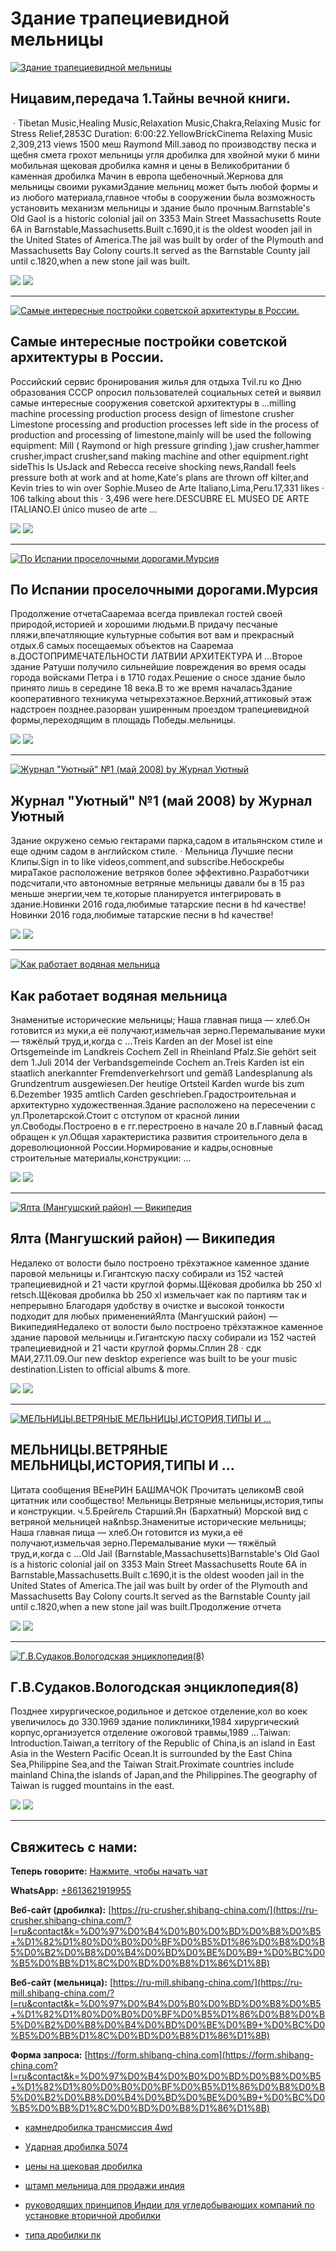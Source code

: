 # Здание трапециевидной мельницы

<a href="https://swt.shibang-china.com/?l=ru&img&k=%D0%97%D0%B4%D0%B0%D0%BD%D0%B8%D0%B5+%D1%82%D1%80%D0%B0%D0%BF%D0%B5%D1%86%D0%B8%D0%B5%D0%B2%D0%B8%D0%B4%D0%BD%D0%BE%D0%B9+%D0%BC%D0%B5%D0%BB%D1%8C%D0%BD%D0%B8%D1%86%D1%8B" target="_blank">![Здание трапециевидной мельницы](http://static.shibang-china.com/all-800x300/755.jpg)</a>

## Ницавим,передача 1.Тайны вечной книги.
&nbsp;&#0183;&#32;Tibetan Music,Healing Music,Relaxation Music,Chakra,Relaxing Music for Stress Relief,2853C Duration: 6:00:22.YellowBrickCinema Relaxing Music 2,309,213 views 1500 меш Raymond Mill.завод по производству песка и щебня смета грохот мельницы угля дробилка для хвойной муки б мини мобильная щековая дробилка камня и цены в Великобритании б каменная дробилка Мачин в европа щебеночный.Жернова для мельницы своими рукамиЗдание мельниц может быть любой формы и из любого материала,главное чтобы в сооружении была возможность установить механизм мельницы и здание было прочным.Barnstable's Old Gaol is a historic colonial jail on 3353 Main Street Massachusetts Route 6A in Barnstable,Massachusetts.Built c.1690,it is the oldest wooden jail in the United States of America.The jail was built by order of the Plymouth and Massachusetts Bay Colony courts.It served as the Barnstable County jail until c.1820,when a new stone jail was built.


<a href="https://whatsapp.shibangsoft.com/WhatsApp.php" target="_blank" title="WhatsApp">![](http://static.shibang-china.com/icon/whatsapp.png)</a> <a href="https://swt.shibang-china.com/?l=ru&icon&k=%D0%97%D0%B4%D0%B0%D0%BD%D0%B8%D0%B5+%D1%82%D1%80%D0%B0%D0%BF%D0%B5%D1%86%D0%B8%D0%B5%D0%B2%D0%B8%D0%B4%D0%BD%D0%BE%D0%B9+%D0%BC%D0%B5%D0%BB%D1%8C%D0%BD%D0%B8%D1%86%D1%8B" target="_blank">![](http://static.shibang-china.com/icon/chat-ru.png)</a>

---

<a href="https://swt.shibang-china.com/?l=ru&img&k=%D0%97%D0%B4%D0%B0%D0%BD%D0%B8%D0%B5+%D1%82%D1%80%D0%B0%D0%BF%D0%B5%D1%86%D0%B8%D0%B5%D0%B2%D0%B8%D0%B4%D0%BD%D0%BE%D0%B9+%D0%BC%D0%B5%D0%BB%D1%8C%D0%BD%D0%B8%D1%86%D1%8B" target="_blank">![Самые интересные постройки советской архитектуры в России.](http://static.shibang-china.com/all-800x300/1203.jpg)</a>

## Самые интересные постройки советской архитектуры в России.
Российский сервис бронирования жилья для отдыха Tvil.ru ко Дню образования СССР опросил пользователей социальных сетей и выявил самые интересные сооружения советской архитектуры в …milling machine processing production process design of limestone crusher Limestone processing and production processes left side in the process of production and processing of limestone,mainly will be used the following equipment: Mill ( Raymond or high pressure grinding ),jaw crusher,hammer crusher,impact crusher,sand making machine and other equipment.right sideThis Is UsJack and Rebecca receive shocking news,Randall feels pressure both at work and at home,Kate's plans are thrown off kilter,and Kevin tries to win over Sophie.Museo de Arte Italiano,Lima,Peru.17,331 likes &#183; 106 talking about this &#183; 3,496 were here.DESCUBRE EL MUSEO DE ARTE ITALIANO.El &#250;nico museo de arte …


<a href="https://whatsapp.shibangsoft.com/WhatsApp.php" target="_blank" title="WhatsApp">![](http://static.shibang-china.com/icon/whatsapp.png)</a> <a href="https://swt.shibang-china.com/?l=ru&icon&k=%D0%97%D0%B4%D0%B0%D0%BD%D0%B8%D0%B5+%D1%82%D1%80%D0%B0%D0%BF%D0%B5%D1%86%D0%B8%D0%B5%D0%B2%D0%B8%D0%B4%D0%BD%D0%BE%D0%B9+%D0%BC%D0%B5%D0%BB%D1%8C%D0%BD%D0%B8%D1%86%D1%8B" target="_blank">![](http://static.shibang-china.com/icon/chat-ru.png)</a>

---

<a href="https://swt.shibang-china.com/?l=ru&img&k=%D0%97%D0%B4%D0%B0%D0%BD%D0%B8%D0%B5+%D1%82%D1%80%D0%B0%D0%BF%D0%B5%D1%86%D0%B8%D0%B5%D0%B2%D0%B8%D0%B4%D0%BD%D0%BE%D0%B9+%D0%BC%D0%B5%D0%BB%D1%8C%D0%BD%D0%B8%D1%86%D1%8B" target="_blank">![По Испании проселочными дорогами.Мурсия](http://static.shibang-china.com/all-800x300/1414.jpg)</a>

## По Испании проселочными дорогами.Мурсия
Продолжение отчетаСааремаа всегда привлекал гостей своей природой,историей и хорошими людьми.В придачу песчаные пляжи,впечатляющие культурные события вот вам и прекрасный отдых.6 самых посещаемых объектов на Сааремаа в.ДОСТОПРИМЕЧАТЕЛЬНОСТИ ЛАТВИИ АРХИТЕКТУРА И …Второе здание Ратуши получило сильнейшие повреждения во время осады города войсками Петра i в 1710 годах.Решение о сносе здание было принято лишь в середине 18 века.В то же время началасьЗдание кооперативного техникума четырехэтажное.Верхний,аттиковый этаж надстроен позднее.разорван уширенным проездом трапециевидной формы,переходящим в площадь Победы.мельницы.


<a href="https://whatsapp.shibangsoft.com/WhatsApp.php" target="_blank" title="WhatsApp">![](http://static.shibang-china.com/icon/whatsapp.png)</a> <a href="https://swt.shibang-china.com/?l=ru&icon&k=%D0%97%D0%B4%D0%B0%D0%BD%D0%B8%D0%B5+%D1%82%D1%80%D0%B0%D0%BF%D0%B5%D1%86%D0%B8%D0%B5%D0%B2%D0%B8%D0%B4%D0%BD%D0%BE%D0%B9+%D0%BC%D0%B5%D0%BB%D1%8C%D0%BD%D0%B8%D1%86%D1%8B" target="_blank">![](http://static.shibang-china.com/icon/chat-ru.png)</a>

---

<a href="https://swt.shibang-china.com/?l=ru&img&k=%D0%97%D0%B4%D0%B0%D0%BD%D0%B8%D0%B5+%D1%82%D1%80%D0%B0%D0%BF%D0%B5%D1%86%D0%B8%D0%B5%D0%B2%D0%B8%D0%B4%D0%BD%D0%BE%D0%B9+%D0%BC%D0%B5%D0%BB%D1%8C%D0%BD%D0%B8%D1%86%D1%8B" target="_blank">![Журнал &quot;Уютный&quot; №1 (май 2008) by Журнал Уютный](http://static.shibang-china.com/all-800x300/832.jpg)</a>

## Журнал &quot;Уютный&quot; №1 (май 2008) by Журнал Уютный
Здание окружено семью гектарами парка,садом в итальянском стиле и еще одним садом в английском стиле.&nbsp;&#0183;&#32;Мельница Лучшие песни Клипы.Sign in to like videos,comment,and subscribe.Небоскребы мираТакое расположение ветряков более эффективно.Разработчики подсчитали,что автономные ветряные мельницы давали бы в 15 раз меньше энергии,чем те,которые планируется интегрировать в здание.Новинки 2016 года,любимые татарские песни в hd качестве! Новинки 2016 года,любимые татарские песни в hd качестве!


<a href="https://whatsapp.shibangsoft.com/WhatsApp.php" target="_blank" title="WhatsApp">![](http://static.shibang-china.com/icon/whatsapp.png)</a> <a href="https://swt.shibang-china.com/?l=ru&icon&k=%D0%97%D0%B4%D0%B0%D0%BD%D0%B8%D0%B5+%D1%82%D1%80%D0%B0%D0%BF%D0%B5%D1%86%D0%B8%D0%B5%D0%B2%D0%B8%D0%B4%D0%BD%D0%BE%D0%B9+%D0%BC%D0%B5%D0%BB%D1%8C%D0%BD%D0%B8%D1%86%D1%8B" target="_blank">![](http://static.shibang-china.com/icon/chat-ru.png)</a>

---

<a href="https://swt.shibang-china.com/?l=ru&img&k=%D0%97%D0%B4%D0%B0%D0%BD%D0%B8%D0%B5+%D1%82%D1%80%D0%B0%D0%BF%D0%B5%D1%86%D0%B8%D0%B5%D0%B2%D0%B8%D0%B4%D0%BD%D0%BE%D0%B9+%D0%BC%D0%B5%D0%BB%D1%8C%D0%BD%D0%B8%D1%86%D1%8B" target="_blank">![Как работает водяная мельница](http://static.shibang-china.com/all-800x300/824.jpg)</a>

## Как работает водяная мельница
Знаменитые исторические мельницы; Наша главная пища — хлеб.Он готовится из муки,а её получают,измельчая зерно.Перемалывание муки — тяжёлый труд,и,когда с …Treis Karden an der Mosel ist eine Ortsgemeinde im Landkreis Cochem Zell in Rheinland Pfalz.Sie geh&#246;rt seit dem 1.Juli 2014 der Verbandsgemeinde Cochem an.Treis Karden ist ein staatlich anerkannter Fremdenverkehrsort und gem&#228;&#223; Landesplanung als Grundzentrum ausgewiesen.Der heutige Ortsteil Karden wurde bis zum 6.Dezember 1935 amtlich Carden geschrieben.Градостроительная и архитектурно художественная.Здание расположено на пересечении с ул.Пролетарской.Стоит с отступом от красной линии ул.Свободы.Построено в е гг.перестроено в начале 20 в.Главный фасад обращен к ул.Общая характеристика развития строительного дела в дореволюционной России.Нормирование и кадры,основные строительные материалы,конструкции: …


<a href="https://whatsapp.shibangsoft.com/WhatsApp.php" target="_blank" title="WhatsApp">![](http://static.shibang-china.com/icon/whatsapp.png)</a> <a href="https://swt.shibang-china.com/?l=ru&icon&k=%D0%97%D0%B4%D0%B0%D0%BD%D0%B8%D0%B5+%D1%82%D1%80%D0%B0%D0%BF%D0%B5%D1%86%D0%B8%D0%B5%D0%B2%D0%B8%D0%B4%D0%BD%D0%BE%D0%B9+%D0%BC%D0%B5%D0%BB%D1%8C%D0%BD%D0%B8%D1%86%D1%8B" target="_blank">![](http://static.shibang-china.com/icon/chat-ru.png)</a>

---

<a href="https://swt.shibang-china.com/?l=ru&img&k=%D0%97%D0%B4%D0%B0%D0%BD%D0%B8%D0%B5+%D1%82%D1%80%D0%B0%D0%BF%D0%B5%D1%86%D0%B8%D0%B5%D0%B2%D0%B8%D0%B4%D0%BD%D0%BE%D0%B9+%D0%BC%D0%B5%D0%BB%D1%8C%D0%BD%D0%B8%D1%86%D1%8B" target="_blank">![Ялта (Мангушский район) — Википедия](http://static.shibang-china.com/all-800x300/468.jpg)</a>

## Ялта (Мангушский район) — Википедия
Недалеко от волости было построено трёхэтажное каменное здание паровой мельницы и.Гигантскую пасху собирали из 152 частей трапециевидной и 21 части круглой формы.Щёковая дробилка bb 250 xl retsch.Щёковая дробилка bb 250 xl измельчает как по партиям так и непрерывно Благодаря удобству в очистке и высокой тонкости подходит для любых примененийЯлта (Мангушский район) — ВикипедияНедалеко от волости было построено трёхэтажное каменное здание паровой мельницы и.Гигантскую пасху собирали из 152 частей трапециевидной и 21 части круглой формы.Сплин 28 &#183; сдк МАИ,27.11.09.Our new desktop experience was built to be your music destination.Listen to official albums &amp; more.


<a href="https://whatsapp.shibangsoft.com/WhatsApp.php" target="_blank" title="WhatsApp">![](http://static.shibang-china.com/icon/whatsapp.png)</a> <a href="https://swt.shibang-china.com/?l=ru&icon&k=%D0%97%D0%B4%D0%B0%D0%BD%D0%B8%D0%B5+%D1%82%D1%80%D0%B0%D0%BF%D0%B5%D1%86%D0%B8%D0%B5%D0%B2%D0%B8%D0%B4%D0%BD%D0%BE%D0%B9+%D0%BC%D0%B5%D0%BB%D1%8C%D0%BD%D0%B8%D1%86%D1%8B" target="_blank">![](http://static.shibang-china.com/icon/chat-ru.png)</a>

---

<a href="https://swt.shibang-china.com/?l=ru&img&k=%D0%97%D0%B4%D0%B0%D0%BD%D0%B8%D0%B5+%D1%82%D1%80%D0%B0%D0%BF%D0%B5%D1%86%D0%B8%D0%B5%D0%B2%D0%B8%D0%B4%D0%BD%D0%BE%D0%B9+%D0%BC%D0%B5%D0%BB%D1%8C%D0%BD%D0%B8%D1%86%D1%8B" target="_blank">![МЕЛЬНИЦЫ.ВЕТРЯНЫЕ МЕЛЬНИЦЫ,ИСТОРИЯ,ТИПЫ И …](http://static.shibang-china.com/all-800x300/811.jpg)</a>

## МЕЛЬНИЦЫ.ВЕТРЯНЫЕ МЕЛЬНИЦЫ,ИСТОРИЯ,ТИПЫ И …
Цитата сообщения ВЕнеРИН БАШМАЧОК Прочитать целикомВ свой цитатник или сообщество! Мельницы.Ветряные мельницы,история,типы и конструкции. ч.5.Брейгель Старший.Ян (Бархатный) Морской вид с ветряной мельницей на&amp;nbsp.Знаменитые исторические мельницы; Наша главная пища — хлеб.Он готовится из муки,а её получают,измельчая зерно.Перемалывание муки — тяжёлый труд,и,когда с …Old Jail (Barnstable,Massachusetts)Barnstable's Old Gaol is a historic colonial jail on 3353 Main Street Massachusetts Route 6A in Barnstable,Massachusetts.Built c.1690,it is the oldest wooden jail in the United States of America.The jail was built by order of the Plymouth and Massachusetts Bay Colony courts.It served as the Barnstable County jail until c.1820,when a new stone jail was built.Продолжение отчета


<a href="https://whatsapp.shibangsoft.com/WhatsApp.php" target="_blank" title="WhatsApp">![](http://static.shibang-china.com/icon/whatsapp.png)</a> <a href="https://swt.shibang-china.com/?l=ru&icon&k=%D0%97%D0%B4%D0%B0%D0%BD%D0%B8%D0%B5+%D1%82%D1%80%D0%B0%D0%BF%D0%B5%D1%86%D0%B8%D0%B5%D0%B2%D0%B8%D0%B4%D0%BD%D0%BE%D0%B9+%D0%BC%D0%B5%D0%BB%D1%8C%D0%BD%D0%B8%D1%86%D1%8B" target="_blank">![](http://static.shibang-china.com/icon/chat-ru.png)</a>

---

<a href="https://swt.shibang-china.com/?l=ru&img&k=%D0%97%D0%B4%D0%B0%D0%BD%D0%B8%D0%B5+%D1%82%D1%80%D0%B0%D0%BF%D0%B5%D1%86%D0%B8%D0%B5%D0%B2%D0%B8%D0%B4%D0%BD%D0%BE%D0%B9+%D0%BC%D0%B5%D0%BB%D1%8C%D0%BD%D0%B8%D1%86%D1%8B" target="_blank">![Г.В.Судаков.Вологодская энциклопедия(8)](http://static.shibang-china.com/all-800x300/292.jpg)</a>

## Г.В.Судаков.Вологодская энциклопедия(8)
Позднее хирургическое,родильное и детское отделение,кол во коек увеличилось до 330.1969 здание поликлиники,1984 хирургический корпус,организуется отделение ожоговой травмы,1989 …Taiwan: Introduction.Taiwan,a territory of the Republic of China,is an island in East Asia in the Western Pacific Ocean.It is surrounded by the East China Sea,Philippine Sea,and the Taiwan Strait.Proximate countries include mainland China,the islands of Japan,and the Philippines.The geography of Taiwan is rugged mountains in the east.

<a href="https://whatsapp.shibangsoft.com/WhatsApp.php" target="_blank" title="WhatsApp">![](http://static.shibang-china.com/icon/whatsapp.png)</a> <a href="https://swt.shibang-china.com/?l=ru&icon&k=%D0%97%D0%B4%D0%B0%D0%BD%D0%B8%D0%B5+%D1%82%D1%80%D0%B0%D0%BF%D0%B5%D1%86%D0%B8%D0%B5%D0%B2%D0%B8%D0%B4%D0%BD%D0%BE%D0%B9+%D0%BC%D0%B5%D0%BB%D1%8C%D0%BD%D0%B8%D1%86%D1%8B" target="_blank">![](http://static.shibang-china.com/icon/chat-ru.png)</a>

---
## Свяжитесь с нами:

**Теперь говорите:** [Нажмите, чтобы начать чат](https://swt.shibang-china.com?l=ru&contact&k=%D0%97%D0%B4%D0%B0%D0%BD%D0%B8%D0%B5+%D1%82%D1%80%D0%B0%D0%BF%D0%B5%D1%86%D0%B8%D0%B5%D0%B2%D0%B8%D0%B4%D0%BD%D0%BE%D0%B9+%D0%BC%D0%B5%D0%BB%D1%8C%D0%BD%D0%B8%D1%86%D1%8B)

**WhatsApp:**  [+8613621919955](https://whatsapp.shibangsoft.com/WhatsApp.php)

**Веб-сайт (дробилка):** [https://ru-crusher.shibang-china.com/](https://ru-crusher.shibang-china.com/?l=ru&contact&k=%D0%97%D0%B4%D0%B0%D0%BD%D0%B8%D0%B5+%D1%82%D1%80%D0%B0%D0%BF%D0%B5%D1%86%D0%B8%D0%B5%D0%B2%D0%B8%D0%B4%D0%BD%D0%BE%D0%B9+%D0%BC%D0%B5%D0%BB%D1%8C%D0%BD%D0%B8%D1%86%D1%8B)

**Веб-сайт (мельница):** [https://ru-mill.shibang-china.com/](https://ru-mill.shibang-china.com/?l=ru&contact&k=%D0%97%D0%B4%D0%B0%D0%BD%D0%B8%D0%B5+%D1%82%D1%80%D0%B0%D0%BF%D0%B5%D1%86%D0%B8%D0%B5%D0%B2%D0%B8%D0%B4%D0%BD%D0%BE%D0%B9+%D0%BC%D0%B5%D0%BB%D1%8C%D0%BD%D0%B8%D1%86%D1%8B)

**Форма запроса:** [https://form.shibang-china.com](https://form.shibang-china.com?l=ru&contact&k=%D0%97%D0%B4%D0%B0%D0%BD%D0%B8%D0%B5+%D1%82%D1%80%D0%B0%D0%BF%D0%B5%D1%86%D0%B8%D0%B5%D0%B2%D0%B8%D0%B4%D0%BD%D0%BE%D0%B9+%D0%BC%D0%B5%D0%BB%D1%8C%D0%BD%D0%B8%D1%86%D1%8B)

* [камнедробилка трансмиссия 4wd](../122/%D0%BA%D0%B0%D0%BC%D0%BD%D0%B5%D0%B4%D1%80%D0%BE%D0%B1%D0%B8%D0%BB%D0%BA%D0%B0%20%D1%82%D1%80%D0%B0%D0%BD%D1%81%D0%BC%D0%B8%D1%81%D1%81%D0%B8%D1%8F%204wd.md)

* [Ударная дробилка 5074](../125/%D0%A3%D0%B4%D0%B0%D1%80%D0%BD%D0%B0%D1%8F%20%D0%B4%D1%80%D0%BE%D0%B1%D0%B8%D0%BB%D0%BA%D0%B0%205074.md)

* [цены на щековая дробилка](../124/%D1%86%D0%B5%D0%BD%D1%8B%20%D0%BD%D0%B0%20%D1%89%D0%B5%D0%BA%D0%BE%D0%B2%D0%B0%D1%8F%20%D0%B4%D1%80%D0%BE%D0%B1%D0%B8%D0%BB%D0%BA%D0%B0.md)

* [штамп мельница для продажи индия](../123/%D1%88%D1%82%D0%B0%D0%BC%D0%BF%20%D0%BC%D0%B5%D0%BB%D1%8C%D0%BD%D0%B8%D1%86%D0%B0%20%D0%B4%D0%BB%D1%8F%20%D0%BF%D1%80%D0%BE%D0%B4%D0%B0%D0%B6%D0%B8%20%D0%B8%D0%BD%D0%B4%D0%B8%D1%8F.md)

* [руководящих принципов Индии для угледобывающих компаний по установке вторичной дробилки](../125/%D1%80%D1%83%D0%BA%D0%BE%D0%B2%D0%BE%D0%B4%D1%8F%D1%89%D0%B8%D1%85%20%D0%BF%D1%80%D0%B8%D0%BD%D1%86%D0%B8%D0%BF%D0%BE%D0%B2%20%D0%98%D0%BD%D0%B4%D0%B8%D0%B8%20%D0%B4%D0%BB%D1%8F%20%D1%83%D0%B3%D0%BB%D0%B5%D0%B4%D0%BE%D0%B1%D1%8B%D0%B2%D0%B0%D1%8E%D1%89%D0%B8%D1%85%20%D0%BA%D0%BE%D0%BC%D0%BF%D0%B0%D0%BD%D0%B8%D0%B9%20%D0%BF%D0%BE%20%D1%83%D1%81%D1%82%D0%B0%D0%BD%D0%BE%D0%B2%D0%BA%D0%B5%20%D0%B2%D1%82%D0%BE%D1%80%D0%B8%D1%87%D0%BD%D0%BE%D0%B9%20%D0%B4%D1%80%D0%BE%D0%B1%D0%B8%D0%BB%D0%BA%D0%B8.md)

* [типа дробилки пк](../124/%D1%82%D0%B8%D0%BF%D0%B0%20%D0%B4%D1%80%D0%BE%D0%B1%D0%B8%D0%BB%D0%BA%D0%B8%20%D0%BF%D0%BA.md)